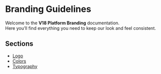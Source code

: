 # Branding Guidelines

Welcome to the **V18 Platform Branding** documentation.  
Here you’ll find everything you need to keep our look and feel consistent.

## Sections
- [Logo](logo.md)
- [Colors](colors.md)
- [Typography](typography.md)
